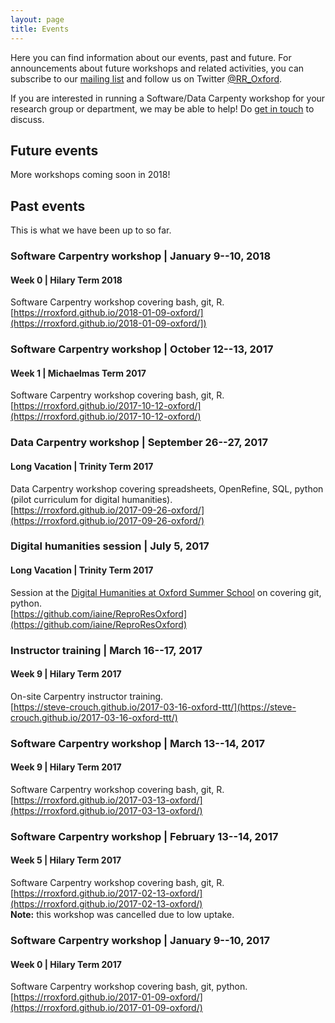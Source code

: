 ```yaml
---
layout: page
title: Events
---
```


Here you can find information about our events, past and future. For
announcements about future workshops and related activities, you can
subscribe to our <a
href="https://web.maillist.ox.ac.uk/ox/info/rroxford"
target="_blank">mailing list</a> and follow us on Twitter <a
href="https://twitter.com/RR_Oxford" target="_blank">@RR_Oxford</a>.

If you are interested in running a Software/Data Carpenty workshop for
your research group or department, we may be able to help! Do [get in
touch](contact.md) to discuss.

## Future events

More workshops coming soon in 2018!

<!---
See the event websites for details, including information on how to
register.
-->

## Past events

This is what we have been up to so far.

### Software Carpentry workshop | January 9--10, 2018
#### Week 0 | Hilary Term 2018
Software Carpentry workshop covering bash, git, R.  
[https://rroxford.github.io/2018-01-09-oxford/](https://rroxford.github.io/2018-01-09-oxford/])  

### Software Carpentry workshop | October 12--13, 2017
#### Week 1 | Michaelmas Term 2017
Software Carpentry workshop covering bash, git, R.  
[https://rroxford.github.io/2017-10-12-oxford/](https://rroxford.github.io/2017-10-12-oxford/)  

### Data Carpentry workshop | September 26--27, 2017
#### Long Vacation | Trinity Term 2017

Data Carpentry workshop covering spreadsheets, OpenRefine, SQL, python  
(pilot curriculum for digital humanities).  
[https://rroxford.github.io/2017-09-26-oxford/](https://rroxford.github.io/2017-09-26-oxford/)  

### Digital humanities session | July 5, 2017
#### Long Vacation | Trinity Term 2017

Session at the [Digital Humanities at Oxford Summer
School](http://www.dhoxss.net/) on covering git, python.   
[https://github.com/iaine/ReproResOxford](https://github.com/iaine/ReproResOxford)

### Instructor training | March 16--17, 2017
#### Week 9 | Hilary Term 2017

On-site Carpentry instructor training.   
[https://steve-crouch.github.io/2017-03-16-oxford-ttt/](https://steve-crouch.github.io/2017-03-16-oxford-ttt/)   

### Software Carpentry workshop | March 13--14, 2017
#### Week 9 | Hilary Term 2017

Software Carpentry workshop covering bash, git, R.  
[https://rroxford.github.io/2017-03-13-oxford/](https://rroxford.github.io/2017-03-13-oxford/)  

### Software Carpentry workshop | February 13--14, 2017
#### Week 5 | Hilary Term 2017

Software Carpentry workshop covering bash, git, R.  
 [https://rroxford.github.io/2017-02-13-oxford/](https://rroxford.github.io/2017-02-13-oxford/)  
**Note:** this workshop was cancelled due to low uptake.

### Software Carpentry workshop | January 9--10, 2017
#### Week 0 | Hilary Term 2017

Software Carpentry workshop covering bash, git, python.  
[https://rroxford.github.io/2017-01-09-oxford/](https://rroxford.github.io/2017-01-09-oxford/)
